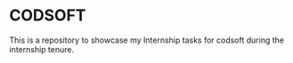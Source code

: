 # CODSOFT
This is a repository to showcase my Internship tasks for codsoft during the internship tenure.
